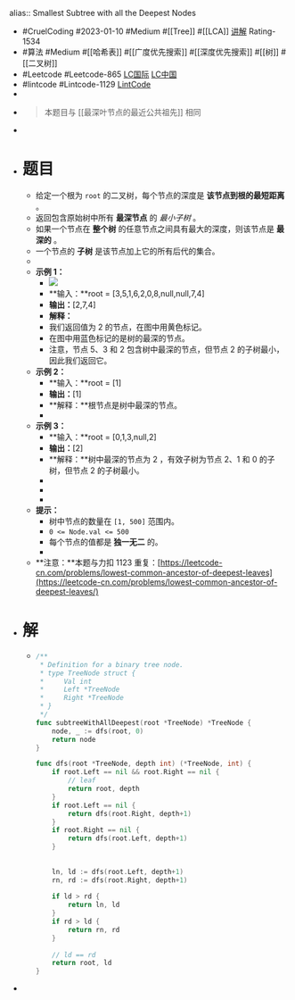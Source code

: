 alias:: Smallest Subtree with all the Deepest Nodes
- #CruelCoding #2023-01-10 #Medium #[[Tree]] #[[LCA]] [讲解](https://youtu.be/DUXvcoEZJqw) Rating-1534
- #算法 #Medium #[[哈希表]] #[[广度优先搜索]] #[[深度优先搜索]] #[[树]] #[[二叉树]]
- #Leetcode #Leetcode-865 [LC国际](https://leetcode.com/problems/smallest-subtree-with-all-the-deepest-nodes/) [LC中国](https://leetcode.cn/problems/smallest-subtree-with-all-the-deepest-nodes/)
- #lintcode #Lintcode-1129 [LintCode](https://www.lintcode.com/problem/1129/)
-
- > 本题目与 [[最深叶节点的最近公共祖先]] 相同
-
- # 题目
	- 给定一个根为 `root` 的二叉树，每个节点的深度是 **该节点到根的最短距离** 。
	- 返回包含原始树中所有 **最深节点** 的 *最小子树* 。
	- 如果一个节点在 **整个树** 的任意节点之间具有最大的深度，则该节点是 **最深的** 。
	- 一个节点的 **子树** 是该节点加上它的所有后代的集合。
	-
	- **示例 1：**
		- ![](https://s3-lc-upload.s3.amazonaws.com/uploads/2018/07/01/sketch1.png)
		- **输入：**root = [3,5,1,6,2,0,8,null,null,7,4]
		- **输出：**[2,7,4]
		- **解释：**
		- 我们返回值为 2 的节点，在图中用黄色标记。
		- 在图中用蓝色标记的是树的最深的节点。
		- 注意，节点 5、3 和 2 包含树中最深的节点，但节点 2 的子树最小，因此我们返回它。
	- **示例 2：**
		- **输入：**root = [1]
		- **输出：**[1]
		- **解释：**根节点是树中最深的节点。
		-
	- **示例 3：**
		- **输入：**root = [0,1,3,null,2]
		- **输出：**[2]
		- **解释：**树中最深的节点为 2 ，有效子树为节点 2、1 和 0 的子树，但节点 2 的子树最小。
		-
		-
		-
	- **提示：**
		- 树中节点的数量在 `[1, 500]` 范围内。
		- `0 <= Node.val <= 500`
		- 每个节点的值都是 **独一无二** 的。
		-
	- **注意：**本题与力扣 1123 重复：[https://leetcode-cn.com/problems/lowest-common-ancestor-of-deepest-leaves](https://leetcode-cn.com/problems/lowest-common-ancestor-of-deepest-leaves/)
- # 解
	- ```go
	  /**
	   * Definition for a binary tree node.
	   * type TreeNode struct {
	   *     Val int
	   *     Left *TreeNode
	   *     Right *TreeNode
	   * }
	   */
	  func subtreeWithAllDeepest(root *TreeNode) *TreeNode {
	      node, _ := dfs(root, 0)
	      return node
	  }
	  
	  func dfs(root *TreeNode, depth int) (*TreeNode, int) {
	      if root.Left == nil && root.Right == nil {
	          // leaf
	          return root, depth
	      }
	      if root.Left == nil {
	          return dfs(root.Right, depth+1)
	      }
	      if root.Right == nil {
	          return dfs(root.Left, depth+1)
	      }
	      
	      
	      ln, ld := dfs(root.Left, depth+1)
	      rn, rd := dfs(root.Right, depth+1)
	      
	      if ld > rd {
	          return ln, ld
	      }
	      if rd > ld {
	          return rn, rd
	      }
	      
	      // ld == rd
	      return root, ld    
	  }
	  ```
-